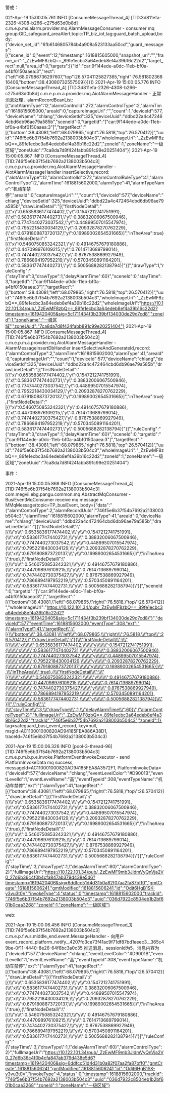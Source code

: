 警戒：

021-Apr-19 15:00:05.761 INFO  [ConsumeMessageThread_4] [TID:3d811efa-2326-4308-b266-c275d63d0b8d] c.m.e.p.ms.alarm.provider.mq.AlarmMessageConsumer - consumer mq group:GID_safeguard_areaAlert,topic:TP_biz_iot,tag:guard_batch_upload,body:{"device_set_id":"6fb6146805784b4a908a523133aa50cd","guard_messages":[{"scene_id":0,"event":12,"timestamp":1618815605000,"snapshot_uri":"","frame_uri":"_ZzEwMF8zbQ==_89fe1ecbc3a64edeb8ef4a39b16c22d2","target_rect":null,"area_id":0,"targets":[{"id":"car:9f144ede-a0dc-11eb-bf0a-a4bf0150aaea:3","rect":{"left":68.07986736297607,"top":26.57041125827365,"right":76.58180236816406,"bottom":38.43080732557509}}]}]}
2021-Apr-19 15:00:05.776 INFO  [ConsumeMessageThread_4] [TID:3d811efa-2326-4308-b266-c275d63d0b8d] c.m.e.p.m.a.provider.mq.AiotAlarmMessageHandler - 正常消息处理，alarmRecordBeanList:[{"aIotAlarmType":12,"alarmControlId":272,"alarmControlType":2,"alarmTime":1618815605000,"areaId":0,"captureImageUri":"","count":1,"deviceId":577,"deviceName":"chlang","deviceSetId":325,"deviceUuid":"ddbd22a4c472464cbd6db96ae79a585b","sceneId":0,"targetId":"[\"car:9f144ede-a0dc-11eb-bf0a-a4bf0150aaea:3\"]","targetRect":"[{\"bottom\":38.43081,\"left\":68.079865,\"right\":76.5818,\"top\":26.570412}]","uuid":"746f5e6b37f54b7692a2138003b504c3","wholeImageUri":"_ZzEwMF8zbQ==_89fe1ecbc3a64edeb8ef4a39b16c22d2","zoneId":1,"zoneName":"一级区域","zoneUuid":"7ca8da7d8f424fabb891c99e20251404"}]
2021-Apr-19 15:00:05.867 INFO  [ConsumeMessageThread_4] [TID:746f5e6b37f54b7692a2138003b504c3] c.m.e.p.m.a.provider.mq.AiotAlarmMessageHandler - AiotAlarmMessageHandler insertSelective,record:{"aIotAlarmType":12,"alarmControlId":272,"alarmControlRuleType":41,"alarmControlType":2,"alarmTime":1618815602000,"alarmType":41,"alarmTypeName":"机动车禁停","areaId":0,"captureImageUri":"","count":1,"deviceId":577,"deviceName":"chlang","deviceSetId":325,"deviceUuid":"ddbd22a4c472464cbd6db96ae79a585b","drawLineDetail":"[{\"firstNodeDetail\":\"[{\\\"x\\\":0.6535836177474402,\\\"y\\\":0.1547212741751991},{\\\"x\\\":0.5836177474402731,\\\"y\\\":0.38832006067500946},{\\\"x\\\":0.7747440273037542,\\\"y\\\":0.44899507015547974},{\\\"x\\\":0.7952218430034129,\\\"y\\\":0.20932878270762229},{\\\"x\\\":0.6791808873720137,\\\"y\\\":0.16989002654531665}]\",\"inTheArea\":true},{\"firstNodeDetail\":\"[{\\\"x\\\":0.5460750853242321,\\\"y\\\":0.49146757679180886},{\\\"x\\\":0.447098976109215,\\\"y\\\":0.7614713689799014},{\\\"x\\\":0.7474402730375427,\\\"y\\\":0.8767538869927949},{\\\"x\\\":0.7866894197952219,\\\"y\\\":0.5703450891164201},{\\\"x\\\":0.5836177474402731,\\\"y\\\":0.5005688282138794}]\"}]","drawType":1,"ruleConfig":"{\"stayTime\":3,\"drawType\":1,\"delayAlarmTime\":60}","sceneId":0,"stayTime":3,"targetId":"[\"car:9f144ede-a0dc-11eb-bf0a-a4bf0150aaea:3\"]","targetRect":"[{\"bottom\":38.43081,\"left\":68.079865,\"right\":76.5818,\"top\":26.570412}]","uuid":"746f5e6b37f54b7692a2138003b504c3","wholeImageUri":"_ZzEwMF8zbQ==_89fe1ecbc3a64edeb8ef4a39b16c22d2","wholeImageUrl":"https://10.122.101.34/pub/_ZzEwMF8zbQ==_89fe1ecbc3a64edeb8ef4a39b16c22d2?timestamp=1619420405&sig=5c1711434f3b239bf134030de29d7cd8","zoneId":1,"zoneName":"一级区域","zoneUuid":"7ca8da7d8f424fabb891c99e20251404"}
2021-Apr-19 15:00:05.867 INFO  [ConsumeMessageThread_4] [TID:746f5e6b37f54b7692a2138003b504c3] c.m.e.p.m.a.provider.mq.AiotAlarmMessageHandler - AlarmMessageInsertDbHandler insertSelectiveAndGenerateId,record:{"alarmControlType":2,"alarmTime":1618815602000,"alarmType":41,"areaId":0,"captureImageUri":"","count":1,"deviceId":577,"deviceName":"chlang","deviceSetId":325,"deviceUuid":"ddbd22a4c472464cbd6db96ae79a585b","drawLineDetail":"[{\"firstNodeDetail\":\"[{\\\"x\\\":0.6535836177474402,\\\"y\\\":0.1547212741751991},{\\\"x\\\":0.5836177474402731,\\\"y\\\":0.38832006067500946},{\\\"x\\\":0.7747440273037542,\\\"y\\\":0.44899507015547974},{\\\"x\\\":0.7952218430034129,\\\"y\\\":0.20932878270762229},{\\\"x\\\":0.6791808873720137,\\\"y\\\":0.16989002654531665}]\",\"inTheArea\":true},{\"firstNodeDetail\":\"[{\\\"x\\\":0.5460750853242321,\\\"y\\\":0.49146757679180886},{\\\"x\\\":0.447098976109215,\\\"y\\\":0.7614713689799014},{\\\"x\\\":0.7474402730375427,\\\"y\\\":0.8767538869927949},{\\\"x\\\":0.7866894197952219,\\\"y\\\":0.5703450891164201},{\\\"x\\\":0.5836177474402731,\\\"y\\\":0.5005688282138794}]\"}]","ruleConfig":"{\"stayTime\":3,\"drawType\":1,\"delayAlarmTime\":60}","sceneId":0,"targetId":"[\"car:9f144ede-a0dc-11eb-bf0a-a4bf0150aaea:3\"]","targetRect":"[{\"bottom\":38.43081,\"left\":68.079865,\"right\":76.5818,\"top\":26.570412}]","uuid":"746f5e6b37f54b7692a2138003b504c3","wholeImageUri":"_ZzEwMF8zbQ==_89fe1ecbc3a64edeb8ef4a39b16c22d2","zoneId":1,"zoneName":"一级区域","zoneUuid":"7ca8da7d8f424fabb891c99e20251404"}



事件：

2021-Apr-19 15:00:05.868 INFO  [ConsumeMessageThread_4] [TID:746f5e6b37f54b7692a2138003b504c3] com.megvii.ebg.pangu.common.mq.AbstractMqConsumer - BusiEventMqConsumer receive mq message = MMqMessage(topic=TP_busiEvent, body={"data":"{\"alarmControlType\":2,\"alarmRecordUuId\":\"746f5e6b37f54b7692a2138003b504c3\",\"alarmTime\":1618815602000,\"alarmType\":41,\"areaId\":0,\"deviceName\":\"chlang\",\"deviceUuid\":\"ddbd22a4c472464cbd6db96ae79a585b\",\"drawLineDetail\":\"[{\\\"firstNodeDetail\\\":\\\"[{\\\\\\\"x\\\\\\\":0.6535836177474402,\\\\\\\"y\\\\\\\":0.1547212741751991},{\\\\\\\"x\\\\\\\":0.5836177474402731,\\\\\\\"y\\\\\\\":0.38832006067500946},{\\\\\\\"x\\\\\\\":0.7747440273037542,\\\\\\\"y\\\\\\\":0.44899507015547974},{\\\\\\\"x\\\\\\\":0.7952218430034129,\\\\\\\"y\\\\\\\":0.20932878270762229},{\\\\\\\"x\\\\\\\":0.6791808873720137,\\\\\\\"y\\\\\\\":0.16989002654531665}]\\\",\\\"inTheArea\\\":true},{\\\"firstNodeDetail\\\":\\\"[{\\\\\\\"x\\\\\\\":0.5460750853242321,\\\\\\\"y\\\\\\\":0.49146757679180886},{\\\\\\\"x\\\\\\\":0.447098976109215,\\\\\\\"y\\\\\\\":0.7614713689799014},{\\\\\\\"x\\\\\\\":0.7474402730375427,\\\\\\\"y\\\\\\\":0.8767538869927949},{\\\\\\\"x\\\\\\\":0.7866894197952219,\\\\\\\"y\\\\\\\":0.5703450891164201},{\\\\\\\"x\\\\\\\":0.5836177474402731,\\\\\\\"y\\\\\\\":0.5005688282138794}]\\\"}]\",\"sceneId\":0,\"targetId\":\"[\\\"car:9f144ede-a0dc-11eb-bf0a-a4bf0150aaea:3\\\"]\",\"targetRect\":\"[{\\\"bottom\\\":38.43081,\\\"left\\\":68.079865,\\\"right\\\":76.5818,\\\"top\\\":26.570412}]\",\"wholeImageUrl\":\"https://10.122.101.34/pub/_ZzEwMF8zbQ==_89fe1ecbc3a64edeb8ef4a39b16c22d2?timestamp=1619420405&sig=5c1711434f3b239bf134030de29d7cd8\"}","deviceId":577,"eventTime":1618815602000,"eventType":308,"ext":"{\"alarmType\":41,\"targetRect\":\"[{\\\"bottom\\\":38.43081,\\\"left\\\":68.079865,\\\"right\\\":76.5818,\\\"top\\\":26.570412}]\",\"drawLineDetail\":\"[{\\\"firstNodeDetail\\\":\\\"[{\\\\\\\"x\\\\\\\":0.6535836177474402,\\\\\\\"y\\\\\\\":0.1547212741751991},{\\\\\\\"x\\\\\\\":0.5836177474402731,\\\\\\\"y\\\\\\\":0.38832006067500946},{\\\\\\\"x\\\\\\\":0.7747440273037542,\\\\\\\"y\\\\\\\":0.44899507015547974},{\\\\\\\"x\\\\\\\":0.7952218430034129,\\\\\\\"y\\\\\\\":0.20932878270762229},{\\\\\\\"x\\\\\\\":0.6791808873720137,\\\\\\\"y\\\\\\\":0.16989002654531665}]\\\",\\\"inTheArea\\\":true},{\\\"firstNodeDetail\\\":\\\"[{\\\\\\\"x\\\\\\\":0.5460750853242321,\\\\\\\"y\\\\\\\":0.49146757679180886},{\\\\\\\"x\\\\\\\":0.447098976109215,\\\\\\\"y\\\\\\\":0.7614713689799014},{\\\\\\\"x\\\\\\\":0.7474402730375427,\\\\\\\"y\\\\\\\":0.8767538869927949},{\\\\\\\"x\\\\\\\":0.7866894197952219,\\\\\\\"y\\\\\\\":0.5703450891164201},{\\\\\\\"x\\\\\\\":0.5836177474402731,\\\\\\\"y\\\\\\\":0.5005688282138794}]\\\"}]\",\"ruleConfig\":\"{\\\"stayTime\\\":3,\\\"drawType\\\":1,\\\"delayAlarmTime\\\":60}\",\"alarmControlType\":2}","fullImageUri":"_ZzEwMF8zbQ==_89fe1ecbc3a64edeb8ef4a39b16c22d2","trackId":"746f5e6b37f54b7692a2138003b504c3","zoneId":1}, tag=safeguard_busi_event_record, key=null, msgId=AC110001000820AD94185FEA886A38D1, traceId=746f5e6b37f54b7692a2138003b504c3)



2021-Apr-19 15:00:06.326 INFO  [pool-3-thread-96] [TID:746f5e6b37f54b7692a2138003b504c3] c.m.e.p.m.b.p.e.invoke.PlatformEventInvokeExecutor - send PlatformInvokeData mq success, messageId=AC110001000820AD94185FEA8A3572F1, PlatformInvokeData={"deviceId":577,"deviceName":"chlang","eventLevelColor":"#D9001B","eventLevelId":1,"eventLevelName":"高","eventTypeId":308,"eventTypeName":"机动车禁停","ext":"{\"alarmType\":41,\"targetRect\":\"[{\\\"bottom\\\":38.43081,\\\"left\\\":68.079865,\\\"right\\\":76.5818,\\\"top\\\":26.570412}]\",\"drawLineDetail\":\"[{\\\"firstNodeDetail\\\":\\\"[{\\\\\\\"x\\\\\\\":0.6535836177474402,\\\\\\\"y\\\\\\\":0.1547212741751991},{\\\\\\\"x\\\\\\\":0.5836177474402731,\\\\\\\"y\\\\\\\":0.38832006067500946},{\\\\\\\"x\\\\\\\":0.7747440273037542,\\\\\\\"y\\\\\\\":0.44899507015547974},{\\\\\\\"x\\\\\\\":0.7952218430034129,\\\\\\\"y\\\\\\\":0.20932878270762229},{\\\\\\\"x\\\\\\\":0.6791808873720137,\\\\\\\"y\\\\\\\":0.16989002654531665}]\\\",\\\"inTheArea\\\":true},{\\\"firstNodeDetail\\\":\\\"[{\\\\\\\"x\\\\\\\":0.5460750853242321,\\\\\\\"y\\\\\\\":0.49146757679180886},{\\\\\\\"x\\\\\\\":0.447098976109215,\\\\\\\"y\\\\\\\":0.7614713689799014},{\\\\\\\"x\\\\\\\":0.7474402730375427,\\\\\\\"y\\\\\\\":0.8767538869927949},{\\\\\\\"x\\\\\\\":0.7866894197952219,\\\\\\\"y\\\\\\\":0.5703450891164201},{\\\\\\\"x\\\\\\\":0.5836177474402731,\\\\\\\"y\\\\\\\":0.5005688282138794}]\\\"}]\",\"ruleConfig\":\"{\\\"stayTime\\\":3,\\\"drawType\\\":1,\\\"delayAlarmTime\\\":60}\",\"alarmControlType\":2}","fullImageUri":"https://10.122.101.34/pub/_ZzEwMF9mb3JldmVyQnVja2V0_27d6b36c4f0b4cfa847ab379d438e5d6?timestamp=1619420406&sig=6ddfcc51d4d31b0a82f07aa2fa87bff0","gmtCreate":1618815606241,"gmtModified":1618815606241,"id":"Odjt6HgB1SK-y3vu3t0V","invokeType":4,"status":0,"timestamp":1618815602000,"trackId":"746f5e6b37f54b7692a2138003b504c3","uuid":"036d7922c8504eb1b2bf601b0caa3268","zoneId":1,"zoneName":"一级区域"}



web:

2021-Apr-19 15:00:06.456 INFO  [ConsumeMessageThread_1] [TID:746f5e6b37f54b7692a2138003b504c3] c.m.e.p.f.w.s.middle_end.event.MessageHandler - 向用户event_record_platform_notify__4207fd3ce73f41ac9f71df87bd1eeec3__365c49be-0f11-4440-8e26-64f8bc3a0c35 推送消息，sessionId为5，消息内容为{"deviceId":577,"deviceName":"chlang","eventLevelColor":"#D9001B","eventLevelId":1,"eventLevelName":"高","eventTypeId":308,"eventTypeName":"机动车禁停","ext":"{\"alarmType\":41,\"targetRect\":\"[{\\\"bottom\\\":38.43081,\\\"left\\\":68.079865,\\\"right\\\":76.5818,\\\"top\\\":26.570412}]\",\"drawLineDetail\":\"[{\\\"firstNodeDetail\\\":\\\"[{\\\\\\\"x\\\\\\\":0.6535836177474402,\\\\\\\"y\\\\\\\":0.1547212741751991},{\\\\\\\"x\\\\\\\":0.5836177474402731,\\\\\\\"y\\\\\\\":0.38832006067500946},{\\\\\\\"x\\\\\\\":0.7747440273037542,\\\\\\\"y\\\\\\\":0.44899507015547974},{\\\\\\\"x\\\\\\\":0.7952218430034129,\\\\\\\"y\\\\\\\":0.20932878270762229},{\\\\\\\"x\\\\\\\":0.6791808873720137,\\\\\\\"y\\\\\\\":0.16989002654531665}]\\\",\\\"inTheArea\\\":true},{\\\"firstNodeDetail\\\":\\\"[{\\\\\\\"x\\\\\\\":0.5460750853242321,\\\\\\\"y\\\\\\\":0.49146757679180886},{\\\\\\\"x\\\\\\\":0.447098976109215,\\\\\\\"y\\\\\\\":0.7614713689799014},{\\\\\\\"x\\\\\\\":0.7474402730375427,\\\\\\\"y\\\\\\\":0.8767538869927949},{\\\\\\\"x\\\\\\\":0.7866894197952219,\\\\\\\"y\\\\\\\":0.5703450891164201},{\\\\\\\"x\\\\\\\":0.5836177474402731,\\\\\\\"y\\\\\\\":0.5005688282138794}]\\\"}]\",\"ruleConfig\":\"{\\\"stayTime\\\":3,\\\"drawType\\\":1,\\\"delayAlarmTime\\\":60}\",\"alarmControlType\":2}","fullImageUri":"https://10.122.101.34/pub/_ZzEwMF9mb3JldmVyQnVja2V0_27d6b36c4f0b4cfa847ab379d438e5d6?timestamp=1619420406&sig=6ddfcc51d4d31b0a82f07aa2fa87bff0","gmtCreate":1618815606241,"gmtModified":1618815606241,"id":"Odjt6HgB1SK-y3vu3t0V","invokeType":4,"status":0,"timestamp":1618815602000,"trackId":"746f5e6b37f54b7692a2138003b504c3","uuid":"036d7922c8504eb1b2bf601b0caa3268","zoneId":1,"zoneName":"一级区域"}
